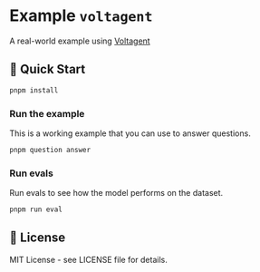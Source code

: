 # Example `voltagent`

A real-world example using [Voltagent](https://voltagent.dev)

## 🚀 Quick Start

```bash
pnpm install
```

### Run the example

This is a working example that you can use to answer questions.

```bash
pnpm question answer
```

### Run evals

Run evals to see how the model performs on the dataset.

```bash
pnpm run eval
```

## 📄 License

MIT License - see LICENSE file for details.